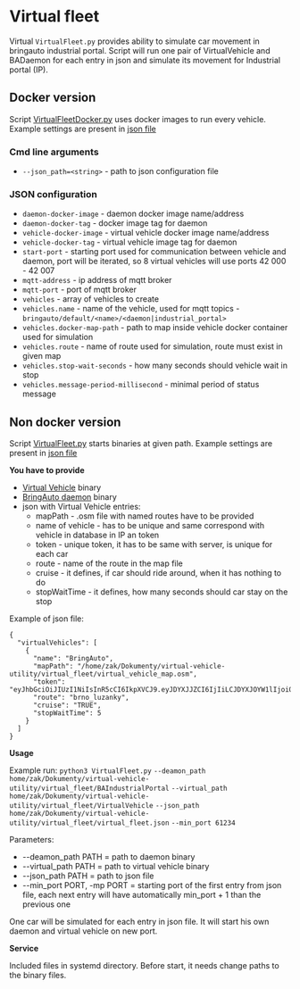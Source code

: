 # Virtual fleet

Virtual `VirtualFleet.py` provides ability to simulate car movement in bringauto industrial portal. Script will run one
pair of VirtualVehicle and BADaemon for each entry in json and simulate its movement for Industrial portal (IP).


## Docker version
Script [VirtualFleetDocker.py](VirtualFleetDocker.py) uses docker images to run every vehicle. Example settings are present in [json file](virtual_fleet_docker.json)

### Cmd line arguments
* `--json_path=<string>` - path to json configuration file

### JSON configuration
* `daemon-docker-image` - daemon docker image name/address
* `daemon-docker-tag` - docker image tag for daemon
* `vehicle-docker-image` - virtual vehicle docker image name/address
* `vehicle-docker-tag` - virtual vehicle image tag for daemon
* `start-port` - starting port used for communication between vehicle and daemon, port will be iterated, so 8 virtual vehicles will use ports 42 000 - 42 007
* `mqtt-address` - ip address of mqtt broker
* `mqtt-port` - port of mqtt broker
* `vehicles` - array of vehicles to create
* `vehicles.name` - name of the vehicle, used for mqtt topics - `bringauto/default/<name>/<daemon|industrial_portal>`
* `vehicles.docker-map-path` - path to map inside vehicle docker container used for simulation
* `vehicles.route` - name of route used for simulation, route must exist in given map
* `vehicles.stop-wait-seconds` - how many seconds should vehicle wait in stop
* `vehicles.message-period-millisecond` - minimal period of status message

## Non docker version
Script [VirtualFleet.py](VirtualFleet.py) starts binaries at given path. Example settings are present in [json file](virtual_fleet.json)

**You have to provide**

- [Virtual Vehicle](https://gitlab.bringauto.com/bring-auto/host-platform/virtual-vehicle-utility) binary
- [BringAuto daemon](https://gitlab.bringauto.com/jan.kubalek/bringauto-daemon) binary
- json with Virtual Vehicle entries:
    - mapPath - .osm file with named routes have to be provided
    - name of vehicle - has to be unique and same correspond with vehicle in database in IP an token
    - token - unique token, it has to be same with server, is unique for each car
    - route - name of the route in the map file
    - cruise - it defines, if car should ride around, when it has nothing to do
    - stopWaitTime - it defines, how many seconds should car stay on the stop

Example of json file:

```
{
  "virtualVehicles": [
    {
      "name": "BringAuto",
      "mapPath": "/home/zak/Dokumenty/virtual-vehicle-utility/virtual_fleet/virtual_vehicle_map.osm",
      "token": "eyJhbGciOiJIUzI1NiIsInR5cCI6IkpXVCJ9.eyJDYXJJZCI6IjIiLCJDYXJOYW1lIjoiQnJpbmdBdXRvIiwiaXNzIjoiQnJpbmcuQXV0by5hcnRpbi5jeiIsImF1ZCI6IkJyaW5nLkF1dG8ifQ.6w11EkV3zKvG3Ly_CcF_SPsxSEbVEUOY9u0HvDw_Cr0",
      "route": "brno_luzanky",
      "cruise": "TRUE",
      "stopWaitTime": 5
    }
  ]
}
```

**Usage**

Example run:
`python3 VirtualFleet.py`
`--deamon_path home/zak/Dokumenty/virtual-vehicle-utility/virtual_fleet/BAIndustrialPortal`
`--virtual_path home/zak/Dokumenty/virtual-vehicle-utility/virtual_fleet/VirtualVehicle`
`--json_path home/zak/Dokumenty/virtual-vehicle-utility/virtual_fleet/virtual_fleet.json`
`--min_port 61234`

Parameters:

- --deamon_path PATH = path to daemon binary
- --virtual_path PATH = path to virtual vehicle binary
- --json_path PATH = path to json file
- --min_port PORT, -mp PORT = starting port of the first entry from json file, each next entry will have automatically
  min_port + 1 than the previous one

One car will be simulated for each entry in json file. It will start his own daemon and virtual vehicle on new port.

**Service**

Included files in systemd directory. Before start, it needs change paths to the binary files.